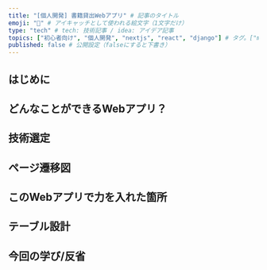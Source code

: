 ```yaml
---
title: "[個人開発] 書籍貸出Webアプリ" # 記事のタイトル
emoji: "🥝" # アイキャッチとして使われる絵文字（1文字だけ）
type: "tech" # tech: 技術記事 / idea: アイデア記事
topics: ["初心者向け", "個人開発", "nextjs", "react", "django"] # タグ。["markdown", "rust", "aws"]のように指定する
published: false # 公開設定（falseにすると下書き）
---
```


## はじめに

## どんなことができるWebアプリ？

## 技術選定

## ページ遷移図

## このWebアプリで力を入れた箇所

## テーブル設計

## 今回の学び/反省
